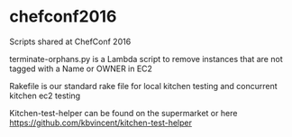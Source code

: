 # chefconf2016
Scripts shared at ChefConf 2016

terminate-orphans.py is a Lambda script to remove instances that are not tagged with a Name or OWNER in EC2

Rakefile is our standard rake file for local kitchen testing and concurrent kitchen ec2 testing

Kitchen-test-helper can be found on the supermarket or here https://github.com/kbvincent/kitchen-test-helper
